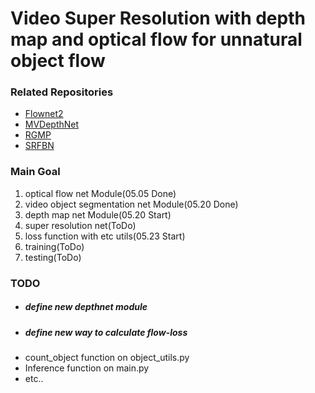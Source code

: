 # Video Super Resolution with depth map and optical flow for unnatural object flow

### Related Repositories
- [Flownet2](https://github.com/NVIDIA/flownet2-pytorch)
- [MVDepthNet](https://github.com/HKUST-Aerial-Robotics/MVDepthNet)
- [RGMP](https://github.com/seoungwugoh/RGMP)
- [SRFBN](https://github.com/Paper99/SRFBN_CVPR19)

### Main Goal
1. optical flow net Module(05.05 Done)
2. video object segmentation net Module(05.20 Done)
3. depth map net Module(05.20 Start)
4. super resolution net(ToDo)
5. loss function with etc utils(05.23 Start)
6. training(ToDo)
7. testing(ToDo)

### TODO
- #####  define new depthnet module
- #####  define new way to calculate flow-loss
- count_object function on object_utils.py
- Inference function on main.py
- etc..